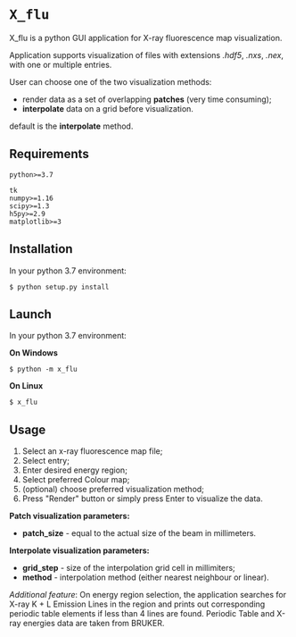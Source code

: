 # `X_flu` 
X_flu is a python GUI application for X-ray fluorescence map visualization.

Application supports visualization of files with extensions 
*.hdf5*, *.nxs*, *.nex*, with one or multiple entries.
                        
User can choose one of the two visualization methods:

* render data as a set of overlapping **patches** (very time consuming);
* **interpolate** data on a grid before visualization.

default is the **interpolate** method.

## Requirements
    python>=3.7
    
    tk
    numpy>=1.16
	scipy>=1.3
    h5py>=2.9
    matplotlib>=3

## Installation
In your python 3.7 environment:

    $ python setup.py install

## Launch
In your python 3.7 environment:

**On Windows**

    $ python -m x_flu
    
**On Linux**

    $ x_flu

## Usage
1. Select an x-ray fluorescence map file;
2. Select entry;
2. Enter desired energy region;
3. Select preferred Colour map;
4. (optional) choose preferred visualization method;
5. Press "Render" button or simply press Enter to visualize the data.

**Patch visualization parameters:**

* **patch_size** - equal to the actual size of the beam in millimeters.

**Interpolate visualization parameters:**

* **grid_step** - size of the interpolation grid cell in millimiters;
* **method** - interpolation method (either nearest neighbour or linear).

*Additional feature*:
On energy region selection, the application searches for 
X-ray K + L Emission Lines in the region and prints out 
corresponding periodic table elements if less than 4 lines are found.
Periodic Table and X-ray energies data are taken from BRUKER.